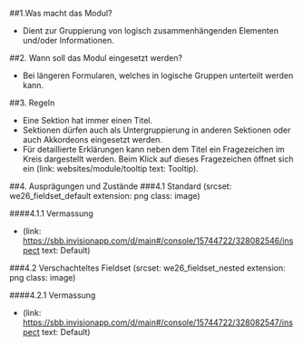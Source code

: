 ##1.Was macht das Modul?
* Dient zur Gruppierung von logisch zusammenhängenden Elementen und/oder Informationen.

##2. Wann soll das Modul eingesetzt werden?
* Bei längeren Formularen, welches in logische Gruppen unterteilt werden kann.

##3. Regeln
* Eine Sektion hat immer einen Titel.
* Sektionen dürfen auch als Untergruppierung in anderen Sektionen oder auch Akkordeons eingesetzt werden.
* Für detaillierte Erklärungen kann neben dem Titel ein Fragezeichen im Kreis dargestellt werden. Beim Klick auf dieses Fragezeichen öffnet sich ein (link: websites/module/tooltip text: Tooltip).
 
##4. Ausprägungen und Zustände
###4.1 Standard
(srcset: we26_fieldset_default extension: png class: image)

####4.1.1 Vermassung
*   (link: https://sbb.invisionapp.com/d/main#/console/15744722/328082546/inspect text: Default)

###4.2 Verschachteltes Fieldset
(srcset: we26_fieldset_nested extension: png class: image)

####4.2.1 Vermassung
*   (link: https://sbb.invisionapp.com/d/main#/console/15744722/328082547/inspect text: Default)
